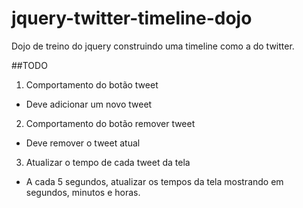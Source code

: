 jquery-twitter-timeline-dojo
============================

Dojo de treino do jquery construindo uma timeline como a do twitter.

##TODO
1. Comportamento do botão tweet
  + Deve adicionar um novo tweet
2. Comportamento do botão remover tweet
  + Deve remover o tweet atual
3. Atualizar o tempo de cada tweet da tela
  + A cada 5 segundos, atualizar os tempos da tela mostrando em segundos, minutos e horas.
